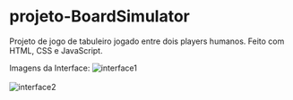 # projeto-BoardSimulator
Projeto de jogo de tabuleiro jogado entre dois players humanos. Feito com HTML, CSS e JavaScript.

Imagens da Interface: 
![interface1](https://user-images.githubusercontent.com/98829238/165591312-e9072410-a078-487e-a874-535f243a5293.jpg)
<br><br>
![interface2](https://user-images.githubusercontent.com/98829238/165591322-0d7a88c4-8564-4eb1-acf8-d876528220fb.jpg)
